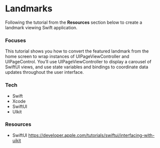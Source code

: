 # Landmarks

Following the tutorial from the **Resources** section below to create a landmark viewing Swift application.

### Focuses

This tutorial shows you how to convert the featured landmark from the home screen to wrap instances of UIPageViewController and UIPageControl. You’ll use UIPageViewController to display a carousel of SwiftUI views, and use state variables and bindings to coordinate data updates throughout the user interface.

### Tech

- Swift
- Xcode
- SwiftUI
- UIkit

### Resources

- SwiftUI https://developer.apple.com/tutorials/swiftui/interfacing-with-uikit
